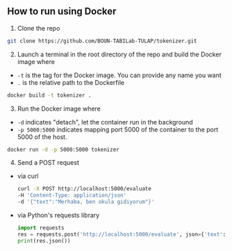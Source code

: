 ## How to run using Docker
1. Clone the repo
```bash
git clone https://github.com/BOUN-TABILab-TULAP/tokenizer.git
```
2. Launch a terminal in the root directory of the repo and build the Docker image where
- `-t` is the tag for the Docker image. You can provide any name you want
- `.` is the relative path to the Dockerfile 
```bash
docker build -t tokenizer .
```
3. Run the Docker image where
- `-d` indicates "detach", let the container run in the background
- `-p 5000:5000` indicates mapping port 5000 of the container to the port 5000 of the host.
```bash
docker run -d -p 5000:5000 tokenizer
```
4. Send a POST request
- via curl
    ```bash
    curl -X POST http://localhost:5000/evaluate 
   -H 'Content-Type: application/json' 
   -d '{"text":"Merhaba, ben okula gidiyorum"}'
    ```
- via Python's requests library
    ```python
    import requests
    res = requests.post('http://localhost:5000/evaluate', json={'text':'Merhaba, ben okula gidiyorum'})
    print(res.json())
    ```
